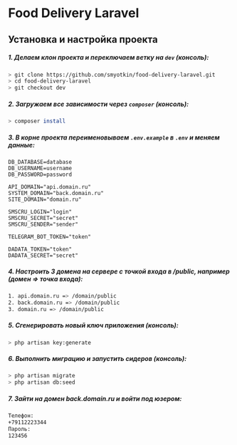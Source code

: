 # Food Delivery Laravel

## Установка и настройка проекта

##### 1. Делаем клон проекта и переключаем ветку на `dev` (консоль):

```bash
> git clone https://github.com/smyotkin/food-delivery-laravel.git
> cd food-delivery-laravel
> git checkout dev
```

##### 2. Загружаем все зависимости через `composer` (консоль):
```bash
> composer install
```

##### 3. В корне проекта переименовываем `.env.example` в `.env` и меняем данные:
```env
DB_DATABASE=database
DB_USERNAME=username
DB_PASSWORD=password

API_DOMAIN="api.domain.ru"
SYSTEM_DOMAIN="back.domain.ru"
SITE_DOMAIN="domain.ru"

SMSCRU_LOGIN="login"
SMSCRU_SECRET="secret"
SMSCRU_SENDER="sender"

TELEGRAM_BOT_TOKEN="token"

DADATA_TOKEN="token"
DADATA_SECRET="secret"
```

##### 4. Настроить 3 домена на сервере с точкой входа в /public, например (домен => точка входа):
```bash
1. api.domain.ru => /domain/public
2. back.domain.ru => /domain/public
3. domain.ru => /domain/public
```

##### 5. Сгенерировать новый ключ приложения (консоль):
```bash
> php artisan key:generate
```

##### 6. Выполнить миграцию и запустить сидеров (консоль):
```bash
> php artisan migrate
> php artisan db:seed
```

##### 7. Зайти на домен back.domain.ru и войти под юзером:
```bash
Телефон:
+79112223344
Пароль:
123456
```
